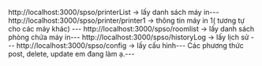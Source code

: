 http://localhost:3000/spso/printerList -> lấy danh sách máy in---
http://localhost:3000/spso/printer/printer1 -> thông tin máy in 1( tương tự cho các máy khác) ---
http://localhost:3000/spso/roomlist -> lấy danh sách phòng chứa máy in---
http://localhost:3000/spso/historyLog -> lấy lịch sử ---
http://localhost:3000/spso/config -> lấy cấu hình---
Các phương thức post, delete, update em đang làm ạ.---
